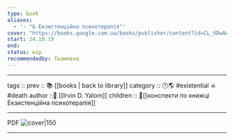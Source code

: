```yaml
---
type: book
aliases:
  - '- "& Екзистенційна психотерапія"'
cover: "https://books.google.com.ua/books/publisher/content?id=CL_VDwAAQBAJ&printsec=frontcover&img=1&zoom=5&edge=curl&imgtk=AFLRE72ScD_MiWB0WwTJhWF71e84oMKZieUej8ztga9XhkdMctnhXWkgTZJ9t-hwqQFJOnX42PrL0a34cddh6H-Fce4A-ZOKk8IWo8XF4N4U6RFVPBRW6tnImAukyADkbnai6y0DYhIL"
start: 24.10.19
end: 
status: wip
recommendedby: Тьомовна
---
```


---
tags ::
prev :: 📚 [[books | back to library]]
category :: 🕐🌎 #existential  ☠ #death
author ::👨 [[Irvin D. Yalom]]
children :: 📘[[конспекти по книжці Екзистенційна психотерапія]]

---
PDF 
![cover|150](https://books.google.com.ua/books/publisher/content?id=CL_VDwAAQBAJ&printsec=frontcover&img=1&zoom=5&edge=curl&imgtk=AFLRE72ScD_MiWB0WwTJhWF71e84oMKZieUej8ztga9XhkdMctnhXWkgTZJ9t-hwqQFJOnX42PrL0a34cddh6H-Fce4A-ZOKk8IWo8XF4N4U6RFVPBRW6tnImAukyADkbnai6y0DYhIL)

---
